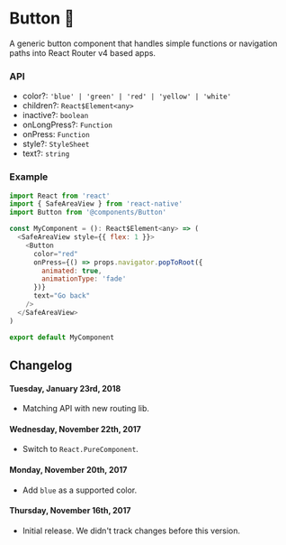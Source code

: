 # Button 🔘

A generic button component that handles simple functions or navigation paths into React Router v4 based apps.

### API

* color?: `'blue' | 'green' | 'red' | 'yellow' | 'white'`
* children?: `React$Element<any>`
* inactive?: `boolean`
* onLongPress?: `Function`
* onPress: `Function`
* style?: `StyleSheet`
* text?: `string`

### Example

```js
import React from 'react'
import { SafeAreaView } from 'react-native'
import Button from '@components/Button'

const MyComponent = (): React$Element<any> => (
  <SafeAreaView style={{ flex: 1 }}>
    <Button
      color="red"
      onPress={() => props.navigator.popToRoot({
        animated: true,
        animationType: 'fade'
      })}
      text="Go back"
    />
  </SafeAreaView>
)

export default MyComponent
```

## Changelog
#### Tuesday, January 23rd, 2018
- Matching API with new routing lib.
#### Wednesday, November 22th, 2017
- Switch to `React.PureComponent`.

#### Monday, November 20th, 2017
- Add `blue` as a supported color.

#### Thursday, November 16th, 2017
- Initial release. We didn't track changes before this version.
